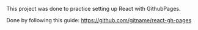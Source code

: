 This project was done to practice setting up React with GithubPages.

Done by following this guide: https://github.com/gitname/react-gh-pages
